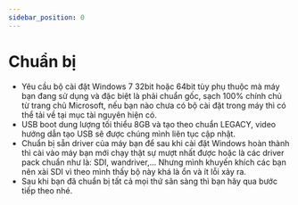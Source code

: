 ```yaml
---
sidebar_position: 0
---
```


# Chuẩn bị
- Yêu cầu bộ cài đặt Windows 7 32bit hoặc 64bit tùy phụ thuộc mà máy bạn đang sử dụng và đặc biệt là phải chuẩn gốc, sạch 100% chính chủ từ trang chủ Microsoft, nếu bạn nào chưa có bộ cài đặt trong máy thì có thể tải về tại mục tài nguyên hiện có. 
- USB boot dung lượng tối thiểu 8GB và tạo theo chuẩn LEGACY, video hướng dẫn tạo USB sẽ được chúng mình liên tục cập nhật.
- Chuẩn bị sẵn driver của máy bạn để sau khi cài đặt Windows hoàn thành thì cài vào máy bạn mới chạy thật sự mượt nhất được hoặc là các driver pack chuẩn như là: SDI, wandriver,... Nhưng mình khuyến khích các bạn nên xài SDI vì theo mình thấy bộ này khá là ổn và ít lỗi xảy ra.
- Sau khi bạn đã chuẩn bị tất cả mọi thứ sãn sàng thì bạn hãy qua bước tiếp theo nhé.
